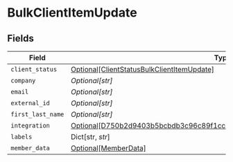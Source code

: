 # BulkClientItemUpdate


## Fields

| Field                                                                                                                                                                 | Type                                                                                                                                                                  | Required                                                                                                                                                              | Description                                                                                                                                                           |
| --------------------------------------------------------------------------------------------------------------------------------------------------------------------- | --------------------------------------------------------------------------------------------------------------------------------------------------------------------- | --------------------------------------------------------------------------------------------------------------------------------------------------------------------- | --------------------------------------------------------------------------------------------------------------------------------------------------------------------- |
| `client_status`                                                                                                                                                       | [Optional[ClientStatusBulkClientItemUpdate]](../../models/shared/clientstatusbulkclientitemupdate.md)                                                                 | :heavy_minus_sign:                                                                                                                                                    | N/A                                                                                                                                                                   |
| `company`                                                                                                                                                             | *Optional[str]*                                                                                                                                                       | :heavy_minus_sign:                                                                                                                                                    | N/A                                                                                                                                                                   |
| `email`                                                                                                                                                               | *Optional[str]*                                                                                                                                                       | :heavy_minus_sign:                                                                                                                                                    | N/A                                                                                                                                                                   |
| `external_id`                                                                                                                                                         | *Optional[str]*                                                                                                                                                       | :heavy_minus_sign:                                                                                                                                                    | N/A                                                                                                                                                                   |
| `first_last_name`                                                                                                                                                     | *Optional[str]*                                                                                                                                                       | :heavy_minus_sign:                                                                                                                                                    | N/A                                                                                                                                                                   |
| `integration`                                                                                                                                                         | [Optional[D750b2d9403b5bcbdb3c96c89f1cc713df563d587f16e5f39f5ab546c08a20a0]](../../models/shared/d750b2d9403b5bcbdb3c96c89f1cc713df563d587f16e5f39f5ab546c08a20a0.md) | :heavy_minus_sign:                                                                                                                                                    | N/A                                                                                                                                                                   |
| `labels`                                                                                                                                                              | Dict[str, *str*]                                                                                                                                                      | :heavy_minus_sign:                                                                                                                                                    | N/A                                                                                                                                                                   |
| `member_data`                                                                                                                                                         | [Optional[MemberData]](../../models/shared/memberdata.md)                                                                                                             | :heavy_minus_sign:                                                                                                                                                    | N/A                                                                                                                                                                   |